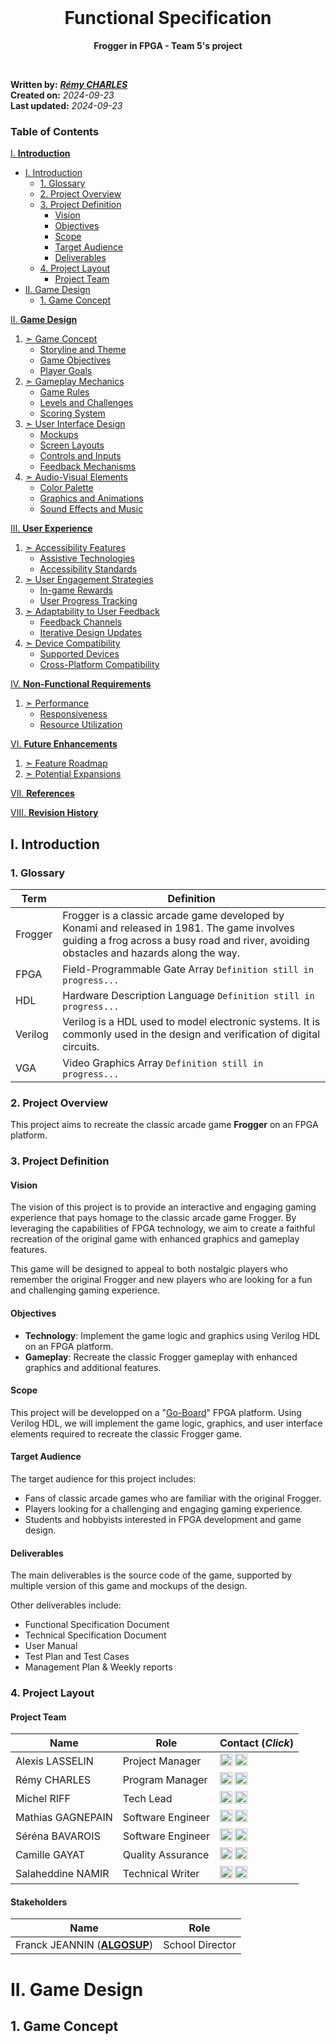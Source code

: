 <!-- PROJECT LOGO -->
<br />
<div align="center">
  <h1 align="center">Functional Specification</h1>
  <p align="center">
    <strong>Frogger in FPGA - Team 5's project</strong>
    <br />
  
  </p>
</div>

</br>

**Written by:** [***Rémy CHARLES***](https://github.com/RemyCHARLES) </br>
**Created on:** *2024-09-23* </br>
**Last updated:** *2024-09-23*

<!-- TABLE OF CONTENTS -->

### Table of Contents

[I. **Introduction**](#i-introduction)
- [I. Introduction](#i-introduction)
  - [1. Glossary](#1-glossary)
  - [2. Project Overview](#2-project-overview)
  - [3. Project Definition](#3-project-definition)
    - [Vision](#vision)
    - [Objectives](#objectives)
    - [Scope](#scope)
    - [Target Audience](#target-audience)
    - [Deliverables](#deliverables)
  - [4. Project Layout](#4-project-layout)
    - [Project Team](#project-team)
- [II. Game Design](#ii-game-design)
  - [1. Game Concept](#1-game-concept)
  
[II. **Game Design**](#ii-game-design)
   1. [➣ Game Concept](#1-game-concept)
      - [Storyline and Theme](#storyline-and-theme)
      - [Game Objectives](#game-objectives)
      - [Player Goals](#player-goals)
   2. [➣ Gameplay Mechanics](#2-gameplay-mechanics)
      - [Game Rules](#game-rules)
      - [Levels and Challenges](#levels-and-challenges)
      - [Scoring System](#scoring-system)
   3. [➣ User Interface Design](#3-user-interface-design)
      - [Mockups](#mockups)
      - [Screen Layouts](#screen-layouts)
      - [Controls and Inputs](#controls-and-inputs)
      - [Feedback Mechanisms](#feedback-mechanisms)
   4. [➣ Audio-Visual Elements](#4-audio-visual-elements)
      - [Color Palette](#color-palette)
      - [Graphics and Animations](#graphics-and-animations)
      - [Sound Effects and Music](#sound-effects-and-music)

[III. **User Experience**](#iii-user-experience)
   1. [➣ Accessibility Features](#1-accessibility-features)
      - [Assistive Technologies](#assistive-technologies)
      - [Accessibility Standards](#accessibility-standards)
   2. [➣ User Engagement Strategies](#2-user-engagement-strategies)
      - [In-game Rewards](#in-game-rewards)
      - [User Progress Tracking](#user-progress-tracking)
   3. [➣ Adaptability to User Feedback](#3-adaptability-to-user-feedback)
      - [Feedback Channels](#feedback-channels)
      - [Iterative Design Updates](#iterative-design-updates)
   4. [➣ Device Compatibility](#4-device-compatibility)
      - [Supported Devices](#supported-devices)
      - [Cross-Platform Compatibility](#cross-platform-compatibility)
  
[IV. **Non-Functional Requirements**](#iv-non-functional-requirements)
   1. [➣ Performance](#1-performance)
      - [Responsiveness](#responsiveness)
      - [Resource Utilization](#resource-utilization)

[VI. **Future Enhancements**](#vi-future-enhancements)
   1. [➣ Feature Roadmap](#1-feature-roadmap)
   2. [➣ Potential Expansions](#2-potential-expansions)

[VII. **References**](#vii-references)

[VIII. **Revision History**](#viii-revision-history)

## I. Introduction

### 1. Glossary

| Term | Definition |
| --- | --- |
| Frogger | Frogger is a classic arcade game developed by Konami and released in 1981. The game involves guiding a frog across a busy road and river, avoiding obstacles and hazards along the way. |
| FPGA | Field-Programmable Gate Array `Definition still in progress...`|
| HDL | Hardware Description Language `Definition still in progress...`|
| Verilog | Verilog is a HDL used to model electronic systems. It is commonly used in the design and verification of digital circuits. |
| VGA | Video Graphics Array `Definition still in progress...`|

### 2. Project Overview

This project aims to recreate the classic arcade game **Frogger** on an FPGA platform. 

### 3. Project Definition

#### Vision

The vision of this project is to provide an interactive and engaging gaming experience that pays homage to the classic arcade game Frogger. By leveraging the capabilities of FPGA technology, we aim to create a faithful recreation of the original game with enhanced graphics and gameplay features.

This game will be designed to appeal to both nostalgic players who remember the original Frogger and new players who are looking for a fun and challenging gaming experience.

#### Objectives

   - **Technology**: Implement the game logic and graphics using Verilog HDL on an FPGA platform.
   - **Gameplay**: Recreate the classic Frogger gameplay with enhanced graphics and additional features.

#### Scope

This project will be developped on a "[Go-Board](https://nandland.com/the-go-board/)" FPGA platform. Using Verilog HDL, we will implement the game logic, graphics, and user interface elements required to recreate the classic Frogger game.

#### Target Audience

The target audience for this project includes:
   - Fans of classic arcade games who are familiar with the original Frogger.
   - Players looking for a challenging and engaging gaming experience.
   - Students and hobbyists interested in FPGA development and game design.

#### Deliverables

The main deliverables is the source code of the game, supported by multiple version of this game and mockups of the design.

Other deliverables include:
   - Functional Specification Document
   - Technical Specification Document
   - User Manual
   - Test Plan and Test Cases
   - Management Plan & Weekly reports

### 4. Project Layout

#### Project Team

| Name | Role | Contact (*Click*) |
| --- | --- | --- |
| Alexis LASSELIN | Project Manager | [<img src="https://cdn.pixabay.com/photo/2022/01/30/13/33/github-6980894_1280.png" width="20">](https://github.com/AlexisLasselin) [<img src="https://www.presse-citron.net/app/uploads/2020/06/linkedin-logo.jpg"  width="20px">](https://www.linkedin.com/in/alexis-lasselin-318649251/) |
| Rémy CHARLES | Program Manager | [<img src="https://cdn.pixabay.com/photo/2022/01/30/13/33/github-6980894_1280.png" width="20">](https://github.com/RemyCHARLES) [<img src="https://www.presse-citron.net/app/uploads/2020/06/linkedin-logo.jpg"  width="20px">](https://www.linkedin.com/in/r%C3%A9my-charles-2a8960232/) |
| Michel RIFF | Tech Lead | [<img src="https://cdn.pixabay.com/photo/2022/01/30/13/33/github-6980894_1280.png" width="20">](https://github.com/michelriff) [<img src="https://www.presse-citron.net/app/uploads/2020/06/linkedin-logo.jpg"  width="20px">](https://www.linkedin.com/in/michel-riff-693007293/) |
| Mathias GAGNEPAIN | Software Engineer | [<img src="https://cdn.pixabay.com/photo/2022/01/30/13/33/github-6980894_1280.png" width="20">](https://github.com/mathiasgagnepain) [<img src="https://www.presse-citron.net/app/uploads/2020/06/linkedin-logo.jpg"  width="20px">](https://www.linkedin.com/in/mathias-gagnepain/) |
| Séréna BAVAROIS | Software Engineer | [<img src="https://cdn.pixabay.com/photo/2022/01/30/13/33/github-6980894_1280.png" width="20">](https://github.com/NanaChocolat) [<img src="https://www.presse-citron.net/app/uploads/2020/06/linkedin-logo.jpg"  width="20px">](https://www.linkedin.com/in/s%C3%A9r%C3%A9na-bavarois/) |
| Camille GAYAT | Quality Assurance | [<img src="https://cdn.pixabay.com/photo/2022/01/30/13/33/github-6980894_1280.png" width="20">](https://github.com/camillegayat) [<img src="https://www.presse-citron.net/app/uploads/2020/06/linkedin-logo.jpg"  width="20px">](https://www.linkedin.com/in/camille-g-a89114293/) |
| Salaheddine NAMIR | Technical Writer | [<img src="https://cdn.pixabay.com/photo/2022/01/30/13/33/github-6980894_1280.png" width="20">](https://github.com/T3rryc) [<img src="https://www.presse-citron.net/app/uploads/2020/06/linkedin-logo.jpg"  width="20px">](https://www.linkedin.com/in/salaheddine-namir-3402471b8/) |

#### Stakeholders

| Name | Role |
| --- | --- |
| Franck JEANNIN ([**ALGOSUP**](https://algosup.com/)) | School Director |

# II. Game Design

## 1. Game Concept








